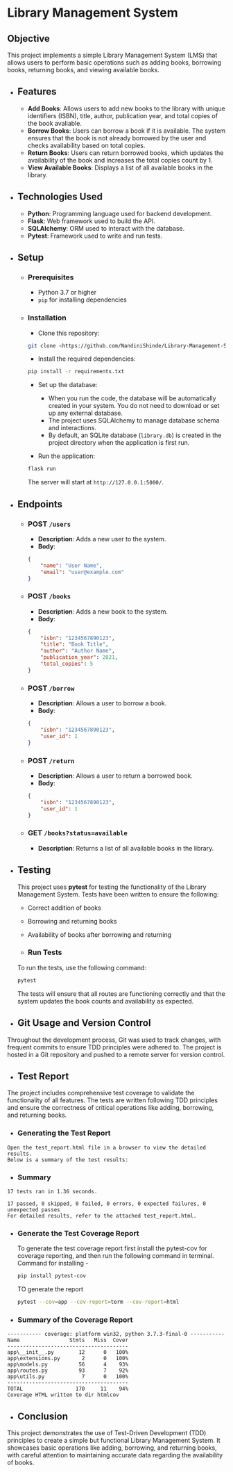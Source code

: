 # Library Management System

## Objective
This project implements a simple Library Management System (LMS) that allows users to perform basic operations such as adding books, borrowing books, returning books, and viewing available books.


- ## Features
    - **Add Books**: Allows users to add new books to the library with unique identifiers (ISBN), title, author, publication year, and total copies of the book avaliable.
    - **Borrow Books**: Users can borrow a book if it is available. The system ensures that the book is not already borrowed by the user and checks availability based on total copies.
    - **Return Books**: Users can return borrowed books, which updates the availability of the book and increases the total copies count by 1.
    - **View Available Books**: Displays a list of all available books in the library.


- ## Technologies Used
    - **Python**: Programming language used for backend development.
    - **Flask**: Web framework used to build the API.
    - **SQLAlchemy**: ORM used to interact with the database.
    - **Pytest**: Framework used to write and run tests.

- ## Setup

    - ### Prerequisites
        - Python 3.7 or higher
        - `pip` for installing dependencies

    - ### Installation
        - Clone this repository:
        ```bash
        git clone <https://github.com/NandiniShinde/Library-Management-System.git>
        ```
        - Install the required dependencies:
        ```bash
        pip install -r requirements.txt
        ```
        - Set up the database:
            - When you run the code, the database will be automatically created in your system. You do not need to download or set up any external database.
            - The project uses SQLAlchemy to manage database schema and interactions.
            - By default, an SQLite database (`library.db`) is created in the project directory when the application is first run.

        - Run the application:
        ```bash
        flask run
        ```

        The server will start at `http://127.0.0.1:5000/`.


- ## Endpoints
    - ### POST `/users`
        - **Description**: Adds a new user to the system.
        - **Body**:
        ```json
        {
            "name": "User Name",
            "email": "user@example.com"
        }
        ```

    - ### POST `/books`
        - **Description**: Adds a new book to the system.
        - **Body**:
        ```json
        {
            "isbn": "1234567890123",
            "title": "Book Title",
            "author": "Author Name",
            "publication_year": 2021,
            "total_copies": 5
        }
        ```

    - ### POST `/borrow`
        - **Description**: Allows a user to borrow a book.
        - **Body**:
        ```json
        {
            "isbn": "1234567890123",
            "user_id": 1
        }
        ```

    - ### POST `/return`
        - **Description**: Allows a user to return a borrowed book.
        - **Body**:
        ```json
        {
            "isbn": "1234567890123",
            "user_id": 1
        }
        ```

    - ### GET `/books?status=available`
        - **Description**: Returns a list of all available books in the library.


- ## Testing
    This project uses **pytest** for testing the functionality of the Library Management System. Tests have been written to ensure the following:
    - Correct addition of books
    - Borrowing and returning books
    - Availability of books after borrowing and returning

    - ### Run Tests
    To run the tests, use the following command:
    ```bash
    pytest
    ```

    The tests will ensure that all routes are functioning correctly and that the system updates the book counts and availability as expected.

- ## Git Usage and Version Control
Throughout the development process, Git was used to track changes, with frequent commits to ensure TDD principles were adhered to. The project is hosted in a Git repository and pushed to a remote server for version control.



- ## Test Report
The project includes comprehensive test coverage to validate the functionality of all features. The tests are written following TDD principles and ensure the correctness of critical operations like adding, borrowing, and returning books.

   - ### Generating the Test Report
    Open the test_report.html file in a browser to view the detailed results.
    Below is a summary of the test results:

   - ### Summary
    17 tests ran in 1.36 seconds.
    
    17 passed, 0 skipped, 0 failed, 0 errors, 0 expected failures, 0 unexpected passes
    For detailed results, refer to the attached test_report.html.

  - ### Generate the Test Coverage Report   
    To generate the test coverage report first install the pytest-cov for coverage reporting, and then run the following command in terminal.
    Command for installing - 
    ```bash
    pip install pytest-cov
    ```
    TO generate the report
    ```bash
    pytest --cov=app --cov-report=term --cov-report=html
    ```

   - ### Summary of the Coverage Report

    ----------- coverage: platform win32, python 3.7.3-final-0 -----------
    Name                Stmts   Miss  Cover
    ---------------------------------------
    app\__init__.py        12      0   100%
    app\extensions.py       2      0   100%
    app\models.py          56      4    93%
    app\routes.py          93      7    92%
    app\utils.py            7      0   100%
    ---------------------------------------
    TOTAL                 170     11    94%
    Coverage HTML written to dir htmlcov


- ## Conclusion
This project demonstrates the use of Test-Driven Development (TDD) principles to create a simple but functional Library Management System. It showcases basic operations like adding, borrowing, and returning books, with careful attention to maintaining accurate data regarding the availability of books.
    


